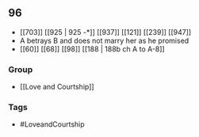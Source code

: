 ## 96
- [[703]] [[925 | 925 -*]] [[937]] [[121]] [[239]] [[947]] 
- A betrays B and does not marry her as he promised
- [[60]] [[68]] [[98]] [[188 | 188b ch A to A-8]] 


### Group
- [[Love and Courtship]]

### Tags
- #LoveandCourtship

